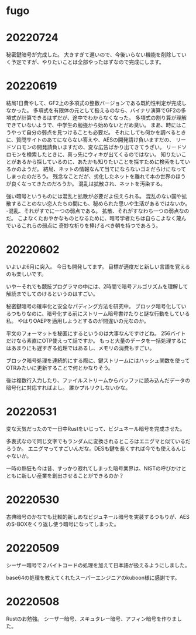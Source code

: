 # fugo

# 20220724

秘密鍵暗号が完成した。
大きすぎて遅いので、今後いらない機能を削除していく予定ですが、やりたいことは全部やったはずなので完成にします。

# 20220619

結局1日費やして、GF2上の多項式の整数バージョンである既約性判定が完成しなかった。
多項式を有限体の元として扱えるのなら、バイナリ演算でGF2の多項式が計算できるはずだが、途中でわからなくなった。
多項式の割り算が理解できていないようで、中学生の勉強から始めないとだめ臭い。
まあ、時にはこうやって自分の弱点を見つけることも必要だ。
それにしても何かを調べるときに、質問サイトのあてにならない答えや、AESの開発請け負いますだの、
リードソロモンの開発請負いますだの、変な広告ばかり出てきてうざい。
リードソロモンを検索したときに、真っ先にウィキが出てくるのではない。
知りたいことがあるから探しているのに、あたかも知りたいことを探すために検索をしているかのようだ。
結局、ネットの情報なんて当てにならないゴミだらけになってしまったのだろう。
残念なことだが、劣化したネットを離れて本の世界のほうが良くなってきたのだろうか。
混乱は拡散され、ネットを汚染する。

強い暗号というものには混乱と拡散が必要だよ伝えられる。
混乱のない国や拡散することのない恋人たちの間にも、秘められた思いや生活があるではないか。
-混乱、それがすでに一つの弱点である。
拡散、それがすなわち一つの弱点なのだ。
こよなくたおやかなものとなるために、暗号学者たちは自らこよなく蔑んでいるこれらの弱点に
奇妙な祈りを捧げるべき朝を持つであろう。

# 20220602

いよいよ6月に突入。
今日も開発してます。
目標が適度だと新しい言語を覚えるのも楽しいです。

いやーそれでも競技プログラマの中には、2時間で暗号アルゴリズムを理解して解読までしてのけるというのはすごい。

秘密鍵暗号の確率化と安全なパディング方法を研究中。
ブロック暗号化しているつもりなのに、暗号化する前にストリーム暗号書けたりと謎な行動をしている私。
やはりOAEPを適用しようとするのが間違いの元なのか。

平文のフォーマットを秘匿にするというのは大事なんですけどね。
256バイトだけなら素直にOTP使えって話ですか。
もっと大量のデータを一括処理するにはあまりにも遅すぎる処理ではあるし、メモリの消費もすごい。

ブロック暗号処理を連続的にする際に、鍵ストリームにはハッシュ関数を使ってOTRみたいに更新することで何とかなりそう。

後は複数行入力したり、ファイルストリームからバッファに読み込んだデータの暗号化に対応すればよし。
誰かプルリクしないかな。

# 20220531

変な天気だったので一日中Rustをいじって、ビジュネール暗号を完成させた。

多表式なので同じ文字でもランダムに変換されるところはエニグマと似ているだろうか。
エニグマってすごいんだな。DESも鍵を長くすれば今でも使えるんじゃないか。

一時の熱狂も今は昔、すっかり寂れてしまった暗号業界は、NISTの呼びかけとともに新しい産業を創出させることができるのか？

# 20220530

古典暗号のかなでも比較的新しめなビジュネール暗号を実装するつもりが、AESのS-BOXをくり返し使う暗号になってしまった。

# 20220509

シーザー暗号で２バイトコードの処理を加えて日本語が扱えるようにしました。

base64の処理を教えてくれたスーパーエンジニアのkuboon様に感謝です。

# 20220508

Rustのお勉強。
シーザー暗号、スキュタレー暗号、アフィン暗号を作りました。
